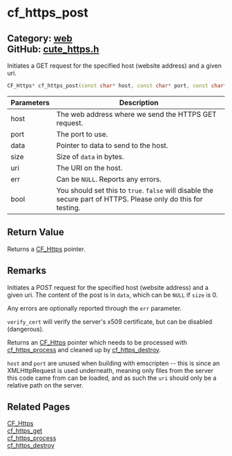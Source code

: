 # cf_https_post

Category: [web](https://github.com/RandyGaul/cute_framework/blob/master/docs/api_reference?id=web)  
GitHub: [cute_https.h](https://github.com/RandyGaul/cute_framework/blob/master/include/cute_https.h)  
---

Initiates a GET request for the specified host (website address) and a given uri.

```cpp
CF_Https* cf_https_post(const char* host, const char* port, const char* uri, const void* data, size_t size, CF_Result* err, bool verify_cert);
```

Parameters | Description
--- | ---
host | The web address where we send the HTTPS GET request.
port | The port to use.
data | Pointer to data to send to the host.
size | Size of `data` in bytes.
uri | The URI on the host.
err | Can be `NULL`. Reports any errors.
bool | You should set this to `true`. `false` will disable the secure part of HTTPS. Please only do this for testing.

## Return Value

Returns a [CF_Https](https://github.com/RandyGaul/cute_framework/blob/master/docs/web/cf_https.md) pointer.

## Remarks

Initiates a POST request for the specified host (website address) and a given uri. The content of the post
is in `data`, which can be `NULL` if `size` is 0.

Any errors are optionally reported through the `err` parameter.

`verify_cert` will verify the server's x509 certificate, but can be disabled (dangerous).

Returns an [CF_Https](https://github.com/RandyGaul/cute_framework/blob/master/docs/web/cf_https.md) pointer which needs to be processed with [cf_https_process](https://github.com/RandyGaul/cute_framework/blob/master/docs/web/cf_https_process.md) and cleaned up by [cf_https_destroy](https://github.com/RandyGaul/cute_framework/blob/master/docs/web/cf_https_destroy.md).

`host` and `port` are unused when building with emscripten -- this is since an XMLHttpRequest is used
underneath, meaning only files from the server this code came from can be loaded, and as such the `uri`
should only be a relative path on the server.

## Related Pages

[CF_Https](https://github.com/RandyGaul/cute_framework/blob/master/docs/web/cf_https.md)  
[cf_https_get](https://github.com/RandyGaul/cute_framework/blob/master/docs/web/cf_https_get.md)  
[cf_https_process](https://github.com/RandyGaul/cute_framework/blob/master/docs/web/cf_https_process.md)  
[cf_https_destroy](https://github.com/RandyGaul/cute_framework/blob/master/docs/web/cf_https_destroy.md)  

